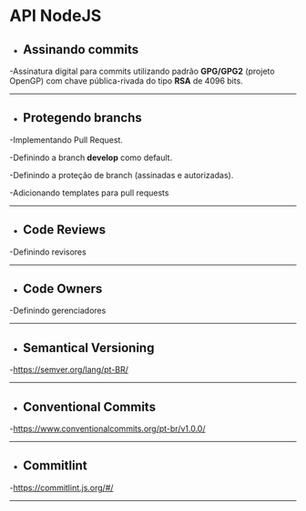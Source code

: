 # API NodeJS

* ## Assinando commits

-Assinatura digital para commits utilizando padrão __GPG/GPG2__ (projeto OpenGP) com chave pública-rivada do tipo __RSA__ de 4096 bits.

---

* ## Protegendo branchs

-Implementando Pull Request.

-Definindo a branch __develop__ como default.

-Definindo a proteção de branch (assinadas e autorizadas).

-Adicionando templates para pull requests

---

* ## Code Reviews

-Definindo revisores

---

* ## Code Owners

-Definindo gerenciadores

---

* ## Semantical Versioning

-https://semver.org/lang/pt-BR/

---

* ## Conventional Commits

-https://www.conventionalcommits.org/pt-br/v1.0.0/

---

* ## Commitlint

-https://commitlint.js.org/#/

---
